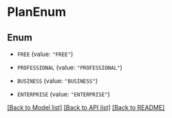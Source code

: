 # PlanEnum

## Enum


* `FREE` (value: `"FREE"`)

* `PROFESSIONAL` (value: `"PROFESSIONAL"`)

* `BUSINESS` (value: `"BUSINESS"`)

* `ENTERPRISE` (value: `"ENTERPRISE"`)


[[Back to Model list]](../README.md#documentation-for-models) [[Back to API list]](../README.md#documentation-for-api-endpoints) [[Back to README]](../README.md)


